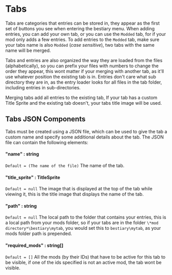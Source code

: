 # Tabs

Tabs are categories that entries can be stored in, they appear as the first set of buttons you see when entering the bestiary menu.
When adding entries, you can add your own tab, or you can use the `Modded` tab, for if your mod only adds a few entries.
To add entries to the `Modded` tab, make sure your tabs name is also `Modded` (*case sensitive*), two tabs with the same name will be merged.

Tabs and entries are also organized the way they are loaded from the files (alphabetically), so you can prefix your files with numbers to change the order they appear, this wont matter if your merging with another tab, as it'll use whatever position the existing tab is in.
Entries don't care what sub directory they are in, as the entry loader looks for all files in the tab folder, including entries in sub-directories.


Merging tabs add all entries to the existing tab, If your tab has a custom Title Sprite and the existing tab doesn't, your tabs title image will be used.

## Tabs JSON Components

Tabs must be created using a JSON file, which can be used to give the tab a custom name and specify some additional details about the tab. The JSON file can contain the following elements:

#### "name" : string
`Default = (The name of the file)`
The name of the tab.

#### "title_sprite" : TitleSprite
`Default = null`
The image that is displayed at the top of the tab while viewing it, this is the title image that displays the name of the tab.

#### "path" : string
`Default = null`
The local path to the folder that contains your entries, this is a local path from your mods folder, so if your tabs are in the folder `\*mod directory*\bestiary\mytab`, you would set this to `bestiary\mytab`, as your mods folder path is prepended.

#### "required_mods" : string[]
`Default = []`
All the mods (by their IDs) that have to be active for this tab to be visible, if one of the ids specified is not an active mod, the tab wont be visible.
